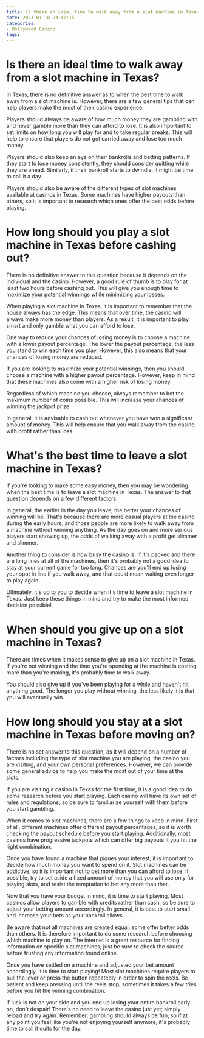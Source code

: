 ```yaml
---
title: Is there an ideal time to walk away from a slot machine in Texas 
date: 2023-01-18 23:47:15
categories:
- Hollywood Casino
tags:
---
```



#  Is there an ideal time to walk away from a slot machine in Texas? 

In Texas, there is no definitive answer as to when the best time to walk away from a slot machine is. However, there are a few general tips that can help players make the most of their casino experience.

Players should always be aware of how much money they are gambling with and never gamble more than they can afford to lose. It is also important to set limits on how long you will play for and to take regular breaks. This will help to ensure that players do not get carried away and lose too much money.

Players should also keep an eye on their bankrolls and betting patterns. If they start to lose money consistently, they should consider quitting while they are ahead. Similarly, if their bankroll starts to dwindle, it might be time to call it a day.

Players should also be aware of the different types of slot machines available at casinos in Texas. Some machines have higher payouts than others, so it is important to research which ones offer the best odds before playing.

#  How long should you play a slot machine in Texas before cashing out? 

There is no definitive answer to this question because it depends on the individual and the casino. However, a good rule of thumb is to play for at least two hours before cashing out. This will give you enough time to maximize your potential winnings while minimizing your losses.

When playing a slot machine in Texas, it is important to remember that the house always has the edge. This means that over time, the casino will always make more money than players. As a result, it is important to play smart and only gamble what you can afford to lose.

One way to reduce your chances of losing money is to choose a machine with a lower payout percentage. The lower the payout percentage, the less you stand to win each time you play. However, this also means that your chances of losing money are reduced.

If you are looking to maximize your potential winnings, then you should choose a machine with a higher payout percentage. However, keep in mind that these machines also come with a higher risk of losing money.

Regardless of which machine you choose, always remember to bet the maximum number of coins possible. This will increase your chances of winning the jackpot prize.

In general, it is advisable to cash out whenever you have won a significant amount of money. This will help ensure that you walk away from the casino with profit rather than loss.

#  What's the best time to leave a slot machine in Texas? 

If you're looking to make some easy money, then you may be wondering when the best time is to leave a slot machine in Texas. The answer to that question depends on a few different factors.

In general, the earlier in the day you leave, the better your chances of winning will be. That's because there are more casual players at the casino during the early hours, and those people are more likely to walk away from a machine without winning anything. As the day goes on and more serious players start showing up, the odds of walking away with a profit get slimmer and slimmer.

Another thing to consider is how busy the casino is. If it's packed and there are long lines at all of the machines, then it's probably not a good idea to stay at your current game for too long. Chances are you'll end up losing your spot in line if you walk away, and that could mean waiting even longer to play again.

Ultimately, it's up to you to decide when it's time to leave a slot machine in Texas. Just keep these things in mind and try to make the most informed decision possible!

#  When should you give up on a slot machine in Texas? 

There are times when it makes sense to give up on a slot machine in Texas. If you're not winning and the time you're spending at the machine is costing more than you're making, it's probably time to walk away.

You should also give up if you've been playing for a while and haven't hit anything good. The longer you play without winning, the less likely it is that you will eventually win.

#  How long should you stay at a slot machine in Texas before moving on?

There is no set answer to this question, as it will depend on a number of factors including the type of slot machine you are playing, the casino you are visiting, and your own personal preferences. However, we can provide some general advice to help you make the most out of your time at the slots.

If you are visiting a casino in Texas for the first time, it is a good idea to do some research before you start playing. Each casino will have its own set of rules and regulations, so be sure to familiarize yourself with them before you start gambling.

When it comes to slot machines, there are a few things to keep in mind. First of all, different machines offer different payout percentages, so it is worth checking the payout schedule before you start playing. Additionally, most casinos have progressive jackpots which can offer big payouts if you hit the right combination.

Once you have found a machine that piques your interest, it is important to decide how much money you want to spend on it. Slot machines can be addictive, so it is important not to bet more than you can afford to lose. If possible, try to set aside a fixed amount of money that you will use only for playing slots, and resist the temptation to bet any more than that.

Now that you have your budget in mind, it is time to start playing. Most casinos allow players to gamble with credits rather than cash, so be sure to adjust your betting amount accordingly. In general, it is best to start small and increase your bets as your bankroll allows.

Be aware that not all machines are created equal; some offer better odds than others. It is therefore important to do some research before choosing which machine to play on. The internet is a great resource for finding information on specific slot machines; just be sure to check the source before trusting any information found online.

Once you have settled on a machine and adjusted your bet amount accordingly, it is time to start playing! Most slot machines require players to pull the lever or press the button repeatedly in order to spin the reels. Be patient and keep pressing until the reels stop; sometimes it takes a few tries before you hit the winning combination.

If luck is not on your side and you end up losing your entire bankroll early on, don't despair! There's no need to leave the casino just yet; simply reload and try again. Remember: gambling should always be fun, so if at any point you feel like you're not enjoying yourself anymore, it's probably time to call it quits for the day.